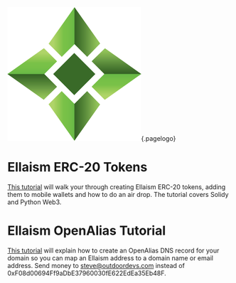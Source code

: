 ![Logo](/uploads/logo.png "Logo"){.pagelogo}
<!-- TITLE: Tutorials -->
<!-- SUBTITLE: A stable network with no premine and no dev fees -->


# Ellaism ERC-20 Tokens
[This tutorial](/tutorials/create-and-deploy-ellaism-tokens) will walk your through creating Ellaism ERC-20 tokens, adding them to mobile wallets and how to do an air drop.  The tutorial covers Solidy and Python Web3.

# Ellaism OpenAlias Tutorial
[This tutorial](/tutorials/ellaism-open-alias-howto) will explain how to create an OpenAlias DNS record for your domain so you can map an Ellaism address to a domain name or email address.  Send money to steve@outdoordevs.com instead of 0xF08d00694Ff9aDbE37960030fE622EdEa35Eb48F.